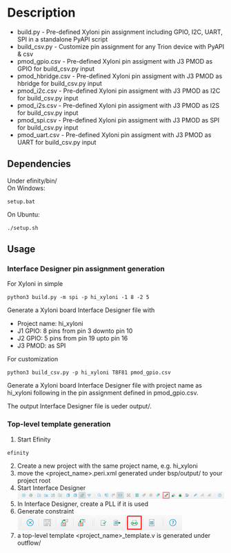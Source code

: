 Description
===========
* build.py - Pre-defined Xyloni pin assignment including GPIO, I2C, UART, SPI in a standalone PyAPI script <br/>
* build_csv.py - Customize pin assignment for any Trion device with PyAPI & csv <br/>
* pmod_gpio.csv - Pre-defined Xyloni pin assigment with J3 PMOD as GPIO for build_csv.py input <br/>
* pmod_hbridge.csv - Pre-defined Xyloni pin assigment with J3 PMOD as hbridge for build_csv.py input <br/>
* pmod_i2c.csv - Pre-defined Xyloni pin assigment with J3 PMOD as I2C for build_csv.py input <br/>
* pmod_i2s.csv - Pre-defined Xyloni pin assigment with J3 PMOD as I2S for build_csv.py input <br/>
* pmod_spi.csv - Pre-defined Xyloni pin assigment with J3 PMOD as SPI for build_csv.py input <br/>
* pmod_uart.csv - Pre-defined Xyloni pin assigment with J3 PMOD as UART for build_csv.py input <br/>

## Dependencies
Under efinity/bin/ <br/>
On Windows:
```
setup.bat
```

On Ubuntu:
```
./setup.sh
```

## Usage
### Interface Designer pin assignment generation
For Xyloni in simple
```
python3 build.py -m spi -p hi_xyloni -1 8 -2 5
```
Generate a Xyloni board Interface Designer file with
* Project name: hi_xyloni
* J1 GPIO: 8 pins from pin 3 downto pin 10
* J2 GPIO: 5 pins from pin 19 upto pin 16
* J3 PMOD: as SPI

For customization
```
python3 build_csv.py -p hi_xyloni T8F81 pmod_gpio.csv
```
Generate a Xyloni board Interface Designer file with project name as hi_xyloni following in the pin assignment defined in pmod_gpio.csv. <br/>

The output Interface Designer file is ueder output/. <br/>

### Top-level template generation
1. Start Efinity
```
efinity
```
2. Create a new project with the same project name, e.g. hi_xyloni
3. move the <project_name>.peri.xml generated under bsp/output/ to your project root
3. Start Interface Designer <br/>
![alt text](https://github.com/Efinix-Inc/xyloni/blob/master/docs/efinity_toolbar.png "Efinity Toolbar")
4. In Interface Designer, create a PLL if it is used
5. Generate constraint <br/>
![alt text](https://github.com/Efinix-Inc/xyloni/blob/master/docs/pt_toolbar.png "Interface Designer Toolbar")
6. a top-level template <project_name>_template.v is generated under outflow/
